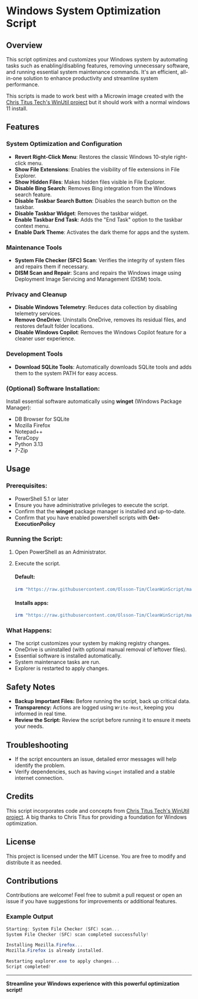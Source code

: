 # Windows System Optimization Script

## Overview
This script optimizes and customizes your Windows system by automating tasks such as enabling/disabling features, removing unnecessary software, and running essential system maintenance commands. It's an efficient, all-in-one solution to enhance productivity and streamline system performance.

This scripts is made to work best with a Microwin image created with the [Chris Titus Tech's WinUtil project](https://christitustech.github.io/winutil/userguide/#microwin) but it should work with a normal windows 11 install.

## Features

### System Optimization and Configuration
- **Revert Right-Click Menu**: Restores the classic Windows 10-style right-click menu.
- **Show File Extensions**: Enables the visibility of file extensions in File Explorer.
- **Show Hidden Files**: Makes hidden files visible in File Explorer.
- **Disable Bing Search**: Removes Bing integration from the Windows search feature.
- **Disable Taskbar Search Button**: Disables the search button on the taskbar.
- **Disable Taskbar Widget**: Removes the taskbar widget.
- **Enable Taskbar End Task**: Adds the "End Task" option to the taskbar context menu.
- **Enable Dark Theme**: Activates the dark theme for apps and the system.

### Maintenance Tools
- **System File Checker (SFC) Scan**: Verifies the integrity of system files and repairs them if necessary.
- **DISM Scan and Repair**: Scans and repairs the Windows image using Deployment Image Servicing and Management (DISM) tools.

### Privacy and Cleanup
- **Disable Windows Telemetry**: Reduces data collection by disabling telemetry services.
- **Remove OneDrive**: Uninstalls OneDrive, removes its residual files, and restores default folder locations.
- **Disable Windows Copilot**: Removes the Windows Copilot feature for a cleaner user experience.

### Development Tools
- **Download SQLite Tools**: Automatically downloads SQLite tools and adds them to the system PATH for easy access.

### (Optional) Software Installation:
Install essential software automatically using **winget** (Windows Package Manager):
- DB Browser for SQLite
- Mozilla Firefox
- Notepad++
- TeraCopy
- Python 3.13
- 7-Zip

## Usage

### Prerequisites:
- PowerShell 5.1 or later
- Ensure you have administrative privileges to execute the script.
- Confirm that the **winget** package manager is installed and up-to-date.
- Confirm that you have enabled powershell scripts with **Get-ExecutionPolicy** 

### Running the Script:
1. Open PowerShell as an Administrator.
2. Execute the script. 

    #### Default:
   ```ps1
   irm "https://raw.githubusercontent.com/Olsson-Tim/CleanWinScript/main/SetupScript.ps1" | iex
   ```
    #### Installs apps:
   ```ps1
   irm "https://raw.githubusercontent.com/Olsson-Tim/CleanWinScript/main/SetupScript.ps1" | iex -app
   ```

### What Happens:
- The script customizes your system by making registry changes.
- OneDrive is uninstalled (with optional manual removal of leftover files).
- Essential software is installed automatically.
- System maintenance tasks are run.
- Explorer is restarted to apply changes.

## Safety Notes
- **Backup Important Files:** Before running the script, back up critical data.
- **Transparency:** Actions are logged using `Write-Host`, keeping you informed in real time.
- **Review the Script:** Review the script before running it to ensure it meets your needs.

## Troubleshooting
- If the script encounters an issue, detailed error messages will help identify the problem.
- Verify dependencies, such as having `winget` installed and a stable internet connection.

## Credits
This script incorporates code and concepts from [Chris Titus Tech's WinUtil project](https://github.com/ChrisTitusTech/winutil). A big thanks to Chris Titus for providing a foundation for Windows optimization.

## License
This project is licensed under the MIT License. You are free to modify and distribute it as needed.

## Contributions
Contributions are welcome! Feel free to submit a pull request or open an issue if you have suggestions for improvements or additional features.

### Example Output
```powershell
Starting: System File Checker (SFC) scan...
System File Checker (SFC) scan completed successfully!

Installing Mozilla.Firefox...
Mozilla.Firefox is already installed.

Restarting explorer.exe to apply changes...
Script completed!
```

---

**Streamline your Windows experience with this powerful optimization script!**
